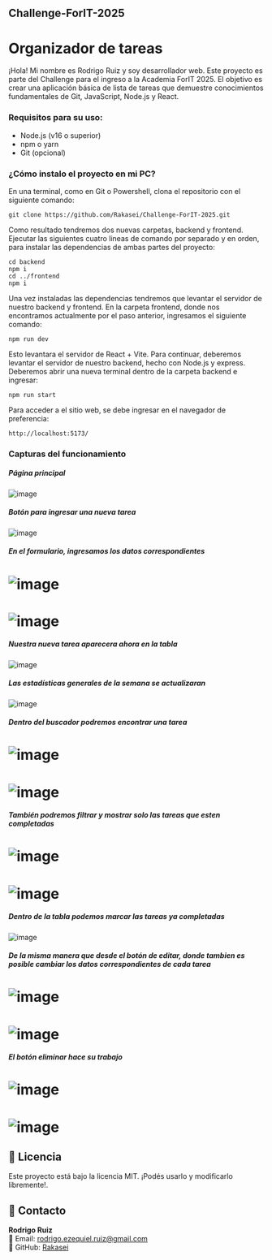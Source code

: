 ## Challenge-ForIT-2025 
# Organizador de tareas 
 ¡Hola! Mi nombre es Rodrigo Ruiz y soy desarrollador web. Este proyecto es parte del Challenge para el ingreso a la Academia ForIT 2025. El objetivo es crear una aplicación básica de lista de tareas que demuestre conocimientos fundamentales de
Git, JavaScript, Node.js y React.
 
### Requisitos para su uso:

 + Node.js (v16 o superior)
 + npm o yarn
 + Git (opcional)

### ¿Cómo instalo el proyecto en mi PC?
En una terminal, como en Git o Powershell, clona el repositorio con el siguiente comando:

```
git clone https://github.com/Rakasei/Challenge-ForIT-2025.git
```

Como resultado tendremos dos nuevas carpetas, backend y frontend. Ejecutar las siguientes cuatro lineas de comando por separado y en orden, para instalar las dependencias de ambas partes del proyecto:
```
cd backend
npm i
cd ../frontend
npm i
```
Una vez instaladas las dependencias tendremos que levantar el servidor de nuestro backend y frontend. En la carpeta frontend, donde nos encontramos actualmente por el paso anterior, ingresamos el siguiente comando:

```
npm run dev
```

Esto levantara el servidor de React + Vite. Para continuar, deberemos levantar el servidor de nuestro backend, hecho con Node.js y express. Deberemos abrir una nueva terminal dentro de la carpeta backend e ingresar:

```
npm run start
```

Para acceder a el sitio web, se debe ingresar en el navegador de preferencia:

```
http://localhost:5173/
```

### Capturas del funcionamiento
##### *Página principal*
![image](https://github.com/user-attachments/assets/7ac1da51-8847-4c0b-91c1-dd2270ec6c9a)

##### *Botón para ingresar una nueva tarea*
![image](https://github.com/user-attachments/assets/035ce7d9-f567-4d46-9a15-ff81d25d04fd)

##### *En el formulario, ingresamos los datos correspondientes*
# ![image](https://github.com/user-attachments/assets/fedd9f71-a3f1-4ba7-97bc-73af3b7c1515)
# ![image](https://github.com/user-attachments/assets/33f89d0b-7b73-4b22-b1a5-51ace7788155)

##### *Nuestra nueva tarea aparecera ahora en la tabla*
![image](https://github.com/user-attachments/assets/be01b953-dc3d-41e2-b753-ce6be9591ffe)

##### *Las estadísticas generales de la semana se actualizaran*
![image](https://github.com/user-attachments/assets/0a93e32f-1612-47d0-bf8b-13124318f2af)

##### *Dentro del buscador podremos encontrar una tarea*
# ![image](https://github.com/user-attachments/assets/b5f351a1-fd8c-4fe2-ac53-0b4a25caf834)
# ![image](https://github.com/user-attachments/assets/4e7a2b13-06dd-443e-a690-c5f34cf2e3a3)

##### *También podremos filtrar y mostrar solo las tareas que esten completadas*
# ![image](https://github.com/user-attachments/assets/89329a4f-d31c-45b1-8af5-d41109616d9b)
# ![image](https://github.com/user-attachments/assets/d8b587ad-b87c-46d7-8b3d-7c4f5cb634c9)

##### *Dentro de la tabla podemos marcar las tareas ya completadas*
![image](https://github.com/user-attachments/assets/4c1449ab-ab31-4782-b0f4-8d4ae6e4fc3f)

##### *De la misma manera que desde el botón de editar, donde tambien es posible cambiar los datos correspondientes de cada tarea*
# ![image](https://github.com/user-attachments/assets/52c5139a-f06f-4a8b-b91c-5cce0c9d8782)
# ![image](https://github.com/user-attachments/assets/0d4c0099-dbe6-48c8-826f-dea9f411078f)

##### *El botón eliminar hace su trabajo*
# ![image](https://github.com/user-attachments/assets/f3990df0-793e-4e81-b0b8-1055a269e998)
# ![image](https://github.com/user-attachments/assets/278b29be-8075-473f-88bd-fafbabcf8f1b)

## 📜 Licencia  
Este proyecto está bajo la licencia MIT. ¡Podés usarlo y modificarlo libremente!.  

## 📩 Contacto  
 **Rodrigo Ruiz**  
📧 Email: [rodrigo.ezequiel.ruiz@gmail.com](mailto:rodrigo.ezequiel.ruiz@gmail.com)  
🔗 GitHub: [Rakasei](https://github.com/Rakasei)  













